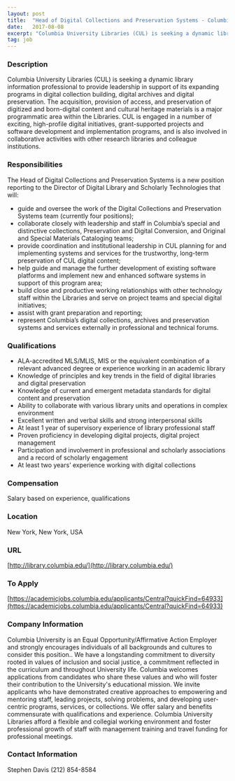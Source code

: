 ```yaml
---
layout: post
title:  "Head of Digital Collections and Preservation Systems - Columbia University Libraries"
date:   2017-08-08
excerpt: "Columbia University Libraries (CUL) is seeking a dynamic library information professional to provide leadership in support of its expanding programs in digital collection building, digital archives and digital preservation. The acquisition, provision of access, and preservation of digitized and born-digital content and cultural heritage materials is a major programmatic area..."
tag: job
---
```


### Description   

Columbia University Libraries (CUL) is seeking a dynamic library information professional to provide leadership in support of its expanding programs in digital collection building, digital archives and digital preservation. The acquisition, provision of access, and preservation of digitized and born-digital content and cultural heritage materials is a major programmatic area within the Libraries. CUL is engaged in a number of exciting, high-profile digital initiatives, grant-supported projects and software development and implementation programs, and is also involved in collaborative activities with other research libraries and colleague institutions.  


### Responsibilities   

The Head of Digital Collections and Preservation Systems is a new position reporting to the Director of Digital Library and Scholarly Technologies that will:
 
 - guide and oversee the work of the Digital Collections and Preservation Systems team (currently four positions);
 - collaborate closely with leadership and staff in Columbia’s special and distinctive collections, Preservation and Digital Conversion, and Original and Special Materials Cataloging teams;
 - provide coordination and institutional leadership in CUL planning for and implementing systems and services for the trustworthy, long-term preservation of CUL digital content;
 - help guide and manage the further development of existing software platforms and implement new and enhanced software systems in support of this program area;
 - build close and productive working relationships with other technology staff within the Libraries and serve on project teams and special digital initiatives;
 - assist with grant preparation and reporting;
 - represent Columbia’s digital collections, archives and preservation systems and services externally in professional and technical forums.



### Qualifications   

 - ALA-accredited MLS/MLIS, MIS or the equivalent combination of a relevant advanced degree or experience working in an academic library
 - Knowledge of principles and key trends in the field of digital libraries and digital preservation
 - Knowledge of current and emergent metadata standards for digital content and preservation
 - Ability to collaborate with various library units and operations in complex environment
 - Excellent written and verbal skills and strong interpersonal skills
 - At least 1 year of supervisory experience of library professional staff
 - Proven proficiency in developing digital projects, digital project management
 - Participation and involvement in professional and scholarly associations and a record of scholarly engagement
 - At least two years’ experience working with digital collections



### Compensation   

Salary based on experience, qualifications


### Location   

New York, New York, USA


### URL   

[http://library.columbia.edu/](http://library.columbia.edu/)

### To Apply   

[https://academicjobs.columbia.edu/applicants/Central?quickFind=64933](https://academicjobs.columbia.edu/applicants/Central?quickFind=64933)


### Company Information   

Columbia University is an Equal Opportunity/Affirmative Action Employer and strongly encourages individuals of all backgrounds and cultures to consider this position.. We have a longstanding commitment to diversity rooted in values of inclusion and social justice, a commitment reflected in the curriculum and throughout University life. Columbia welcomes applications from candidates who share these values and who will foster their contribution to the University's educational mission. We invite applicants who have demonstrated creative approaches to empowering and mentoring staff, leading projects, solving problems, and developing user-centric programs, services, or collections. We offer salary and benefits commensurate with qualifications and experience.  Columbia University Libraries afford a flexible and collegial working environment and foster professional growth of staff with management training and travel funding for professional meetings.



### Contact Information   

Stephen Davis (212) 854-8584

